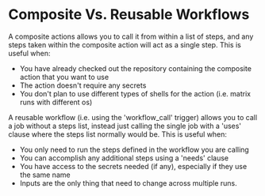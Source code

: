 # Composite Vs. Reusable Workflows

A composite actions allows you to call it from within a list of steps, and any
steps taken within the composite action will act as a single step. This is
useful when:
  - You have already checked out the repository containing the composite action that you want to use
  - The action doesn't require any secrets
  - You don't plan to use different types of shells for the action (i.e. matrix runs with different os)

A reusable workflow (i.e. using the 'workflow_call' trigger) allows you to call a job without a steps list,
instead just calling the single job with a 'uses' clause where the steps list normally would be.
This is useful when:
  - You only need to run the steps defined in the workflow you are calling
  - You can accomplish any additional steps using a 'needs' clause
  - You have access to the secrets needed (if any), especially if they use the same name
  - Inputs are the only thing that need to change across multiple runs.